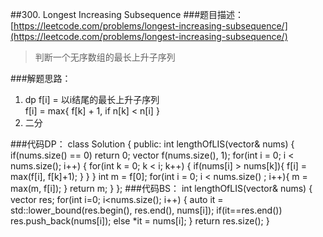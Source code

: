 ##300. Longest Increasing Subsequence
###题目描述：[https://leetcode.com/problems/longest-increasing-subsequence/](https://leetcode.com/problems/longest-increasing-subsequence/)
> 判断一个无序数组的最长上升子序列

###解题思路：
1. dp f[i] = 以i结尾的最长上升子序列    
   f[i] = max{ f[k] + 1, if n[k] < n[i] } 
2. 二分

###代码DP：
	class Solution {
	public:
	    int lengthOfLIS(vector<int>& nums) {
	        if(nums.size() == 0)
	            return 0;
	        vector<int> f(nums.size(), 1);
	        for(int i = 0; i < nums.size(); i++) {
	            for(int k = 0; k < i; k++) {
	                if(nums[i] > nums[k]){
	                    f[i] = max(f[i], f[k]+1);
	                }
	            }
	        }
	        int m = f[0];
	        for(int i = 0; i < nums.size() ; i++){
	            m = max(m, f[i]);
	        }
	        return m;
	    }
	};
###代码BS：
	int lengthOfLIS(vector<int>& nums) {
	    vector<int> res;
	    for(int i=0; i<nums.size(); i++) {
	        auto it = std::lower_bound(res.begin(), res.end(), nums[i]);
	        if(it==res.end()) res.push_back(nums[i]);
	        else *it = nums[i];
	    }
	    return res.size();
	}